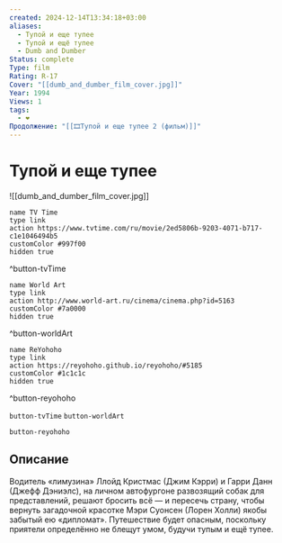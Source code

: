 ```yaml
---
created: 2024-12-14T13:34:18+03:00
aliases:
  - Тупой и еще тупее
  - Тупой и ещё тупее
  - Dumb and Dumber
Status: complete
Type: film
Rating: R-17
Cover: "[[dumb_and_dumber_film_cover.jpg]]"
Year: 1994
Views: 1
tags:
  - ❤
Продолжение: "[[🎞Тупой и еще тупее 2 (фильм)]]"
---
```


# Тупой и еще тупее

![[dumb_and_dumber_film_cover.jpg]]

```button
name TV Time
type link
action https://www.tvtime.com/ru/movie/2ed5806b-9203-4071-b717-c1e1046494b5
customColor #997f00
hidden true
```
^button-tvTime

```button
name World Art
type link
action http://www.world-art.ru/cinema/cinema.php?id=5163
customColor #7a0000
hidden true
```
^button-worldArt

```button
name ReYohoho
type link
action https://reyohoho.github.io/reyohoho/#5185
customColor #1c1c1c
hidden true
```
^button-reyohoho

`button-tvTime` `button-worldArt`

`button-reyohoho`

## Описание

Водитель «лимузина» Ллойд Кристмас (Джим Кэрри) и Гарри Данн (Джефф Дэниэлс), на личном автофургоне развозящий собак для представлений, решают бросить всё — и пересечь страну, чтобы вернуть загадочной красотке Мэри Суонсен (Лорен Холли) якобы забытый ею «дипломат». Путешествие будет опасным, поскольку приятели определённо не блещут умом, будучи тупым и ещё тупее.
